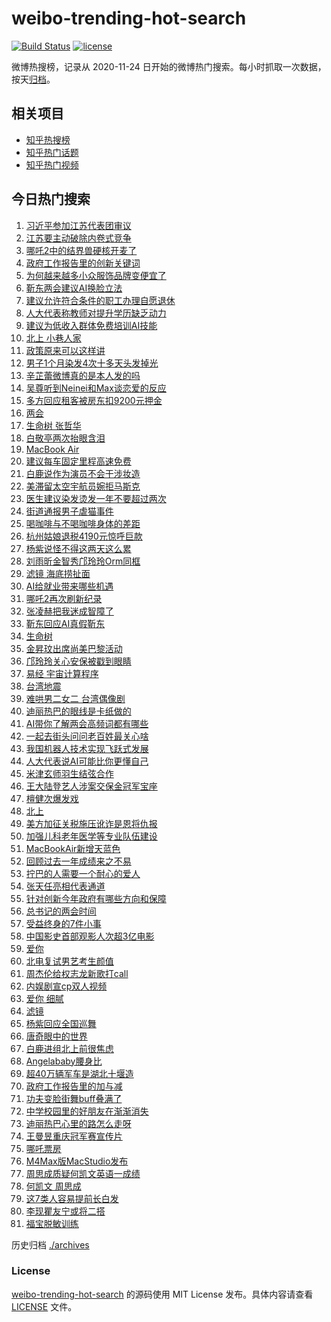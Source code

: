 # weibo-trending-hot-search

[![Build Status](https://github.com/justjavac/weibo-trending-hot-search/workflows/ci/badge.svg?branch=master)](https://github.com/justjavac/weibo-trending-hot-search/actions)
[![license](https://img.shields.io/github/license/justjavac/weibo-trending-hot-search)](https://github.com/justjavac/weibo-trending-hot-search/blob/master/LICENSE)

微博热搜榜，记录从 2020-11-24 日开始的微博热门搜索。每小时抓取一次数据，按天[归档](./archives)。

## 相关项目

- [知乎热搜榜](https://github.com/justjavac/zhihu-trending-top-search)
- [知乎热门话题](https://github.com/justjavac/zhihu-trending-hot-questions)
- [知乎热门视频](https://github.com/justjavac/zhihu-trending-hot-video)

## 今日热门搜索

<!-- BEGIN -->
<!-- 最后更新时间 Thu Mar 06 2025 06:07:34 GMT+0800 (China Standard Time) -->

1. [习近平参加江苏代表团审议](https://s.weibo.com//weibo?q=%23%E4%B9%A0%E8%BF%91%E5%B9%B3%E5%8F%82%E5%8A%A0%E6%B1%9F%E8%8B%8F%E4%BB%A3%E8%A1%A8%E5%9B%A2%E5%AE%A1%E8%AE%AE%23&Refer=new_time)
1. [江苏要主动破除内卷式竞争](https://s.weibo.com//weibo?q=%23%E6%B1%9F%E8%8B%8F%E8%A6%81%E4%B8%BB%E5%8A%A8%E7%A0%B4%E9%99%A4%E5%86%85%E5%8D%B7%E5%BC%8F%E7%AB%9E%E4%BA%89%23&t=31&band_rank=8&Refer=top)
1. [哪吒2中的结界兽硬核开麦了](https://s.weibo.com//weibo?q=%23%E5%93%AA%E5%90%922%E4%B8%AD%E7%9A%84%E7%BB%93%E7%95%8C%E5%85%BD%E7%A1%AC%E6%A0%B8%E5%BC%80%E9%BA%A6%E4%BA%86%23&t=31&band_rank=34&Refer=top)
1. [政府工作报告里的创新关键词](https://s.weibo.com//weibo?q=%23%E6%94%BF%E5%BA%9C%E5%B7%A5%E4%BD%9C%E6%8A%A5%E5%91%8A%E9%87%8C%E7%9A%84%E5%88%9B%E6%96%B0%E5%85%B3%E9%94%AE%E8%AF%8D%23&t=31&band_rank=3&Refer=top)
1. [为何越来越多小众服饰品牌变便宜了](https://s.weibo.com//weibo?q=%23%E4%B8%BA%E4%BD%95%E8%B6%8A%E6%9D%A5%E8%B6%8A%E5%A4%9A%E5%B0%8F%E4%BC%97%E6%9C%8D%E9%A5%B0%E5%93%81%E7%89%8C%E5%8F%98%E4%BE%BF%E5%AE%9C%E4%BA%86%23&t=31&band_rank=4&Refer=top)
1. [靳东两会建议AI换脸立法](https://s.weibo.com//weibo?q=%23%E9%9D%B3%E4%B8%9C%E4%B8%A4%E4%BC%9A%E5%BB%BA%E8%AE%AEAI%E6%8D%A2%E8%84%B8%E7%AB%8B%E6%B3%95%23&t=31&band_rank=1&Refer=top)
1. [建议允许符合条件的职工办理自愿退休](https://s.weibo.com//weibo?q=%23%E5%BB%BA%E8%AE%AE%E5%85%81%E8%AE%B8%E7%AC%A6%E5%90%88%E6%9D%A1%E4%BB%B6%E7%9A%84%E8%81%8C%E5%B7%A5%E5%8A%9E%E7%90%86%E8%87%AA%E6%84%BF%E9%80%80%E4%BC%91%23&t=31&band_rank=19&Refer=top)
1. [人大代表称教师对提升学历缺乏动力](https://s.weibo.com//weibo?q=%23%E4%BA%BA%E5%A4%A7%E4%BB%A3%E8%A1%A8%E7%A7%B0%E6%95%99%E5%B8%88%E5%AF%B9%E6%8F%90%E5%8D%87%E5%AD%A6%E5%8E%86%E7%BC%BA%E4%B9%8F%E5%8A%A8%E5%8A%9B%23&t=31&band_rank=13&Refer=top)
1. [建议为低收入群体免费培训AI技能](https://s.weibo.com//weibo?q=%23%E5%BB%BA%E8%AE%AE%E4%B8%BA%E4%BD%8E%E6%94%B6%E5%85%A5%E7%BE%A4%E4%BD%93%E5%85%8D%E8%B4%B9%E5%9F%B9%E8%AE%ADAI%E6%8A%80%E8%83%BD%23&t=31&band_rank=10&Refer=top)
1. [北上 小巷人家](https://s.weibo.com//weibo?q=%E5%8C%97%E4%B8%8A%20%E5%B0%8F%E5%B7%B7%E4%BA%BA%E5%AE%B6&t=31&band_rank=2&Refer=top)
1. [政策原来可以这样讲](https://s.weibo.com//weibo?q=%23%E6%94%BF%E7%AD%96%E5%8E%9F%E6%9D%A5%E5%8F%AF%E4%BB%A5%E8%BF%99%E6%A0%B7%E8%AE%B2%23&t=31&band_rank=10&Refer=top)
1. [男子1个月染发4次十多天头发掉光](https://s.weibo.com//weibo?q=%23%E7%94%B7%E5%AD%901%E4%B8%AA%E6%9C%88%E6%9F%93%E5%8F%914%E6%AC%A1%E5%8D%81%E5%A4%9A%E5%A4%A9%E5%A4%B4%E5%8F%91%E6%8E%89%E5%85%89%23&t=31&band_rank=11&Refer=top)
1. [辛芷蕾微博真的是本人发的吗](https://s.weibo.com//weibo?q=%E8%BE%9B%E8%8A%B7%E8%95%BE%E5%BE%AE%E5%8D%9A%E7%9C%9F%E7%9A%84%E6%98%AF%E6%9C%AC%E4%BA%BA%E5%8F%91%E7%9A%84%E5%90%97&t=31&band_rank=12&Refer=top)
1. [吴尊听到Neinei和Max谈恋爱的反应](https://s.weibo.com//weibo?q=%E5%90%B4%E5%B0%8A%E5%90%AC%E5%88%B0Neinei%E5%92%8CMax%E8%B0%88%E6%81%8B%E7%88%B1%E7%9A%84%E5%8F%8D%E5%BA%94&t=31&band_rank=14&Refer=top)
1. [多方回应租客被房东扣9200元押金](https://s.weibo.com//weibo?q=%23%E5%A4%9A%E6%96%B9%E5%9B%9E%E5%BA%94%E7%A7%9F%E5%AE%A2%E8%A2%AB%E6%88%BF%E4%B8%9C%E6%89%A39200%E5%85%83%E6%8A%BC%E9%87%91%23&t=31&band_rank=37&Refer=top)
1. [两会](https://s.weibo.com//weibo?q=%E4%B8%A4%E4%BC%9A&t=31&band_rank=9&Refer=top)
1. [生命树 张哲华](https://s.weibo.com//weibo?q=%E7%94%9F%E5%91%BD%E6%A0%91%20%E5%BC%A0%E5%93%B2%E5%8D%8E&t=31&band_rank=15&Refer=top)
1. [白敬亭两次抬眼含泪](https://s.weibo.com//weibo?q=%23%E7%99%BD%E6%95%AC%E4%BA%AD%E4%B8%A4%E6%AC%A1%E6%8A%AC%E7%9C%BC%E5%90%AB%E6%B3%AA%23&t=31&band_rank=18&Refer=top)
1. [MacBook Air](https://s.weibo.com//weibo?q=%23MacBook%20Air%23&t=31&band_rank=5&Refer=top)
1. [建议每车固定里程高速免费](https://s.weibo.com//weibo?q=%23%E5%BB%BA%E8%AE%AE%E6%AF%8F%E8%BD%A6%E5%9B%BA%E5%AE%9A%E9%87%8C%E7%A8%8B%E9%AB%98%E9%80%9F%E5%85%8D%E8%B4%B9%23&t=31&band_rank=34&Refer=top)
1. [白鹿说作为演员不会干涉妆造](https://s.weibo.com//weibo?q=%23%E7%99%BD%E9%B9%BF%E8%AF%B4%E4%BD%9C%E4%B8%BA%E6%BC%94%E5%91%98%E4%B8%8D%E4%BC%9A%E5%B9%B2%E6%B6%89%E5%A6%86%E9%80%A0%23&t=31&band_rank=7&Refer=top)
1. [美滞留太空宇航员婉拒马斯克](https://s.weibo.com//weibo?q=%23%E7%BE%8E%E6%BB%9E%E7%95%99%E5%A4%AA%E7%A9%BA%E5%AE%87%E8%88%AA%E5%91%98%E5%A9%89%E6%8B%92%E9%A9%AC%E6%96%AF%E5%85%8B%23&t=31&band_rank=21&Refer=top)
1. [医生建议染发烫发一年不要超过两次](https://s.weibo.com//weibo?q=%23%E5%8C%BB%E7%94%9F%E5%BB%BA%E8%AE%AE%E6%9F%93%E5%8F%91%E7%83%AB%E5%8F%91%E4%B8%80%E5%B9%B4%E4%B8%8D%E8%A6%81%E8%B6%85%E8%BF%87%E4%B8%A4%E6%AC%A1%23&t=31&band_rank=50&Refer=top)
1. [街道通报男子虐猫事件](https://s.weibo.com//weibo?q=%23%E8%A1%97%E9%81%93%E9%80%9A%E6%8A%A5%E7%94%B7%E5%AD%90%E8%99%90%E7%8C%AB%E4%BA%8B%E4%BB%B6%23&t=31&band_rank=21&Refer=top)
1. [喝咖啡与不喝咖啡身体的差距](https://s.weibo.com//weibo?q=%E5%96%9D%E5%92%96%E5%95%A1%E4%B8%8E%E4%B8%8D%E5%96%9D%E5%92%96%E5%95%A1%E8%BA%AB%E4%BD%93%E7%9A%84%E5%B7%AE%E8%B7%9D&t=31&band_rank=22&Refer=top)
1. [杭州姑娘退税4190元惊呼巨款](https://s.weibo.com//weibo?q=%23%E6%9D%AD%E5%B7%9E%E5%A7%91%E5%A8%98%E9%80%80%E7%A8%8E4190%E5%85%83%E6%83%8A%E5%91%BC%E5%B7%A8%E6%AC%BE%23&t=31&band_rank=23&Refer=top)
1. [杨紫说怪不得这两天这么累](https://s.weibo.com//weibo?q=%23%E6%9D%A8%E7%B4%AB%E8%AF%B4%E6%80%AA%E4%B8%8D%E5%BE%97%E8%BF%99%E4%B8%A4%E5%A4%A9%E8%BF%99%E4%B9%88%E7%B4%AF%23&t=31&band_rank=17&Refer=top)
1. [刘雨昕金智秀邝玲玲Orm同框](https://s.weibo.com//weibo?q=%23%E5%88%98%E9%9B%A8%E6%98%95%E9%87%91%E6%99%BA%E7%A7%80%E9%82%9D%E7%8E%B2%E7%8E%B2Orm%E5%90%8C%E6%A1%86%23&t=31&band_rank=14&Refer=top)
1. [滤镜 海底捞扯面](https://s.weibo.com//weibo?q=%E6%BB%A4%E9%95%9C%20%E6%B5%B7%E5%BA%95%E6%8D%9E%E6%89%AF%E9%9D%A2&t=31&band_rank=25&Refer=top)
1. [AI给就业带来哪些机遇](https://s.weibo.com//weibo?q=%23AI%E7%BB%99%E5%B0%B1%E4%B8%9A%E5%B8%A6%E6%9D%A5%E5%93%AA%E4%BA%9B%E6%9C%BA%E9%81%87%23&t=31&band_rank=37&Refer=top)
1. [哪吒2再次刷新纪录](https://s.weibo.com//weibo?q=%23%E5%93%AA%E5%90%922%E5%86%8D%E6%AC%A1%E5%88%B7%E6%96%B0%E7%BA%AA%E5%BD%95%23&t=31&band_rank=6&Refer=top)
1. [张凌赫把我迷成智障了](https://s.weibo.com//weibo?q=%E5%BC%A0%E5%87%8C%E8%B5%AB%E6%8A%8A%E6%88%91%E8%BF%B7%E6%88%90%E6%99%BA%E9%9A%9C%E4%BA%86&t=31&band_rank=16&Refer=top)
1. [靳东回应AI真假靳东](https://s.weibo.com//weibo?q=%23%E9%9D%B3%E4%B8%9C%E5%9B%9E%E5%BA%94AI%E7%9C%9F%E5%81%87%E9%9D%B3%E4%B8%9C%23&t=31&band_rank=46&Refer=top)
1. [生命树](https://s.weibo.com//weibo?q=%E7%94%9F%E5%91%BD%E6%A0%91&t=31&band_rank=24&Refer=top)
1. [金昇玟出席尚美巴黎活动](https://s.weibo.com//weibo?q=%23%E9%87%91%E6%98%87%E7%8E%9F%E5%87%BA%E5%B8%AD%E5%B0%9A%E7%BE%8E%E5%B7%B4%E9%BB%8E%E6%B4%BB%E5%8A%A8%23&t=31&band_rank=16&Refer=top)
1. [邝玲玲关心安保被戳到眼睛](https://s.weibo.com//weibo?q=%23%E9%82%9D%E7%8E%B2%E7%8E%B2%E5%85%B3%E5%BF%83%E5%AE%89%E4%BF%9D%E8%A2%AB%E6%88%B3%E5%88%B0%E7%9C%BC%E7%9D%9B%23&t=31&band_rank=31&Refer=top)
1. [易经 宇宙计算程序](https://s.weibo.com//weibo?q=%E6%98%93%E7%BB%8F%20%E5%AE%87%E5%AE%99%E8%AE%A1%E7%AE%97%E7%A8%8B%E5%BA%8F&t=31&band_rank=36&Refer=top)
1. [台湾地震](https://s.weibo.com//weibo?q=%E5%8F%B0%E6%B9%BE%E5%9C%B0%E9%9C%87&t=31&band_rank=26&Refer=top)
1. [难哄男二女二 台湾偶像剧](https://s.weibo.com//weibo?q=%E9%9A%BE%E5%93%84%E7%94%B7%E4%BA%8C%E5%A5%B3%E4%BA%8C%20%E5%8F%B0%E6%B9%BE%E5%81%B6%E5%83%8F%E5%89%A7&t=31&band_rank=40&Refer=top)
1. [迪丽热巴的眼线是卡纸做的](https://s.weibo.com//weibo?q=%23%E8%BF%AA%E4%B8%BD%E7%83%AD%E5%B7%B4%E7%9A%84%E7%9C%BC%E7%BA%BF%E6%98%AF%E5%8D%A1%E7%BA%B8%E5%81%9A%E7%9A%84%23&t=31&band_rank=27&Refer=top)
1. [AI带你了解两会高频词都有哪些](https://s.weibo.com//weibo?q=%23AI%E5%B8%A6%E4%BD%A0%E4%BA%86%E8%A7%A3%E4%B8%A4%E4%BC%9A%E9%AB%98%E9%A2%91%E8%AF%8D%E9%83%BD%E6%9C%89%E5%93%AA%E4%BA%9B%23&t=31&band_rank=23&Refer=top)
1. [一起去街头问问老百姓最关心啥](https://s.weibo.com//weibo?q=%23%E4%B8%80%E8%B5%B7%E5%8E%BB%E8%A1%97%E5%A4%B4%E9%97%AE%E9%97%AE%E8%80%81%E7%99%BE%E5%A7%93%E6%9C%80%E5%85%B3%E5%BF%83%E5%95%A5%23&t=31&band_rank=40&Refer=top)
1. [我国机器人技术实现飞跃式发展](https://s.weibo.com//weibo?q=%23%E6%88%91%E5%9B%BD%E6%9C%BA%E5%99%A8%E4%BA%BA%E6%8A%80%E6%9C%AF%E5%AE%9E%E7%8E%B0%E9%A3%9E%E8%B7%83%E5%BC%8F%E5%8F%91%E5%B1%95%23&t=31&band_rank=32&Refer=top)
1. [人大代表说AI可能比你更懂自己](https://s.weibo.com//weibo?q=%23%E4%BA%BA%E5%A4%A7%E4%BB%A3%E8%A1%A8%E8%AF%B4AI%E5%8F%AF%E8%83%BD%E6%AF%94%E4%BD%A0%E6%9B%B4%E6%87%82%E8%87%AA%E5%B7%B1%23&t=31&band_rank=47&Refer=top)
1. [米津玄师羽生结弦合作](https://s.weibo.com//weibo?q=%E7%B1%B3%E6%B4%A5%E7%8E%84%E5%B8%88%E7%BE%BD%E7%94%9F%E7%BB%93%E5%BC%A6%E5%90%88%E4%BD%9C&t=31&band_rank=20&Refer=top)
1. [王大陆登艺人涉案交保金冠军宝座](https://s.weibo.com//weibo?q=%23%E7%8E%8B%E5%A4%A7%E9%99%86%E7%99%BB%E8%89%BA%E4%BA%BA%E6%B6%89%E6%A1%88%E4%BA%A4%E4%BF%9D%E9%87%91%E5%86%A0%E5%86%9B%E5%AE%9D%E5%BA%A7%23&t=31&band_rank=27&Refer=top)
1. [檀健次爆发戏](https://s.weibo.com//weibo?q=%E6%AA%80%E5%81%A5%E6%AC%A1%E7%88%86%E5%8F%91%E6%88%8F&t=31&band_rank=38&Refer=top)
1. [北上](https://s.weibo.com//weibo?q=%E5%8C%97%E4%B8%8A&t=31&band_rank=44&Refer=top)
1. [美方加征关税施压讹诈是恩将仇报](https://s.weibo.com//weibo?q=%23%E7%BE%8E%E6%96%B9%E5%8A%A0%E5%BE%81%E5%85%B3%E7%A8%8E%E6%96%BD%E5%8E%8B%E8%AE%B9%E8%AF%88%E6%98%AF%E6%81%A9%E5%B0%86%E4%BB%87%E6%8A%A5%23&t=31&band_rank=29&Refer=top)
1. [加强儿科老年医学等专业队伍建设](https://s.weibo.com//weibo?q=%23%E5%8A%A0%E5%BC%BA%E5%84%BF%E7%A7%91%E8%80%81%E5%B9%B4%E5%8C%BB%E5%AD%A6%E7%AD%89%E4%B8%93%E4%B8%9A%E9%98%9F%E4%BC%8D%E5%BB%BA%E8%AE%BE%23&t=31&band_rank=49&Refer=top)
1. [MacBookAir新增天蓝色](https://s.weibo.com//weibo?q=%23MacBookAir%E6%96%B0%E5%A2%9E%E5%A4%A9%E8%93%9D%E8%89%B2%23&t=31&band_rank=45&Refer=top)
1. [回顾过去一年成绩来之不易](https://s.weibo.com//weibo?q=%23%E5%9B%9E%E9%A1%BE%E8%BF%87%E5%8E%BB%E4%B8%80%E5%B9%B4%E6%88%90%E7%BB%A9%E6%9D%A5%E4%B9%8B%E4%B8%8D%E6%98%93%23&t=31&band_rank=49&Refer=top)
1. [拧巴的人需要一个耐心的爱人](https://s.weibo.com//weibo?q=%E6%8B%A7%E5%B7%B4%E7%9A%84%E4%BA%BA%E9%9C%80%E8%A6%81%E4%B8%80%E4%B8%AA%E8%80%90%E5%BF%83%E7%9A%84%E7%88%B1%E4%BA%BA&t=31&band_rank=36&Refer=top)
1. [张天任亮相代表通道](https://s.weibo.com//weibo?q=%23%E5%BC%A0%E5%A4%A9%E4%BB%BB%E4%BA%AE%E7%9B%B8%E4%BB%A3%E8%A1%A8%E9%80%9A%E9%81%93%23&t=31&band_rank=47&Refer=top)
1. [针对创新今年政府有哪些方向和保障](https://s.weibo.com//weibo?q=%23%E9%92%88%E5%AF%B9%E5%88%9B%E6%96%B0%E4%BB%8A%E5%B9%B4%E6%94%BF%E5%BA%9C%E6%9C%89%E5%93%AA%E4%BA%9B%E6%96%B9%E5%90%91%E5%92%8C%E4%BF%9D%E9%9A%9C%23&t=31&band_rank=10&Refer=top)
1. [总书记的两会时间](https://s.weibo.com//weibo?q=%23%E6%80%BB%E4%B9%A6%E8%AE%B0%E7%9A%84%E4%B8%A4%E4%BC%9A%E6%97%B6%E9%97%B4%23&Refer=new_time)
1. [受益终身的7件小事](https://s.weibo.com//weibo?q=%23%E5%8F%97%E7%9B%8A%E7%BB%88%E8%BA%AB%E7%9A%847%E4%BB%B6%E5%B0%8F%E4%BA%8B%23&t=31&band_rank=42&Refer=top)
1. [中国影史首部观影人次超3亿电影](https://s.weibo.com//weibo?q=%23%E4%B8%AD%E5%9B%BD%E5%BD%B1%E5%8F%B2%E9%A6%96%E9%83%A8%E8%A7%82%E5%BD%B1%E4%BA%BA%E6%AC%A1%E8%B6%853%E4%BA%BF%E7%94%B5%E5%BD%B1%23&t=31&band_rank=10&Refer=top)
1. [爱你](https://s.weibo.com//weibo?q=%E7%88%B1%E4%BD%A0&t=31&band_rank=33&Refer=top)
1. [北电复试男艺考生颜值](https://s.weibo.com//weibo?q=%23%E5%8C%97%E7%94%B5%E5%A4%8D%E8%AF%95%E7%94%B7%E8%89%BA%E8%80%83%E7%94%9F%E9%A2%9C%E5%80%BC%23&t=31&band_rank=29&Refer=top)
1. [周杰伦给权志龙新歌打call](https://s.weibo.com//weibo?q=%23%E5%91%A8%E6%9D%B0%E4%BC%A6%E7%BB%99%E6%9D%83%E5%BF%97%E9%BE%99%E6%96%B0%E6%AD%8C%E6%89%93call%23&t=31&band_rank=30&Refer=top)
1. [内娱剧宣cp双人视频](https://s.weibo.com//weibo?q=%23%E5%86%85%E5%A8%B1%E5%89%A7%E5%AE%A3cp%E5%8F%8C%E4%BA%BA%E8%A7%86%E9%A2%91%23&t=31&band_rank=32&Refer=top)
1. [爱你 细腻](https://s.weibo.com//weibo?q=%E7%88%B1%E4%BD%A0%20%E7%BB%86%E8%85%BB&t=31&band_rank=46&Refer=top)
1. [滤镜](https://s.weibo.com//weibo?q=%E6%BB%A4%E9%95%9C&t=31&band_rank=35&Refer=top)
1. [杨紫回应全国巡舞](https://s.weibo.com//weibo?q=%E6%9D%A8%E7%B4%AB%E5%9B%9E%E5%BA%94%E5%85%A8%E5%9B%BD%E5%B7%A1%E8%88%9E&t=31&band_rank=20&Refer=top)
1. [唐奇眼中的世界](https://s.weibo.com//weibo?q=%E5%94%90%E5%A5%87%E7%9C%BC%E4%B8%AD%E7%9A%84%E4%B8%96%E7%95%8C&t=31&band_rank=37&Refer=top)
1. [白鹿进组北上前很焦虑](https://s.weibo.com//weibo?q=%23%E7%99%BD%E9%B9%BF%E8%BF%9B%E7%BB%84%E5%8C%97%E4%B8%8A%E5%89%8D%E5%BE%88%E7%84%A6%E8%99%91%23&t=31&band_rank=44&Refer=top)
1. [Angelababy腰身比](https://s.weibo.com//weibo?q=%23Angelababy%E8%85%B0%E8%BA%AB%E6%AF%94%23&t=31&band_rank=42&Refer=top)
1. [超40万辆军车是湖北十堰造](https://s.weibo.com//weibo?q=%23%E8%B6%8540%E4%B8%87%E8%BE%86%E5%86%9B%E8%BD%A6%E6%98%AF%E6%B9%96%E5%8C%97%E5%8D%81%E5%A0%B0%E9%80%A0%23&t=31&band_rank=48&Refer=top)
1. [政府工作报告里的加与减](https://s.weibo.com//weibo?q=%23%E6%94%BF%E5%BA%9C%E5%B7%A5%E4%BD%9C%E6%8A%A5%E5%91%8A%E9%87%8C%E7%9A%84%E5%8A%A0%E4%B8%8E%E5%87%8F%23&t=31&band_rank=3&Refer=top)
1. [功夫变脸街舞buff叠满了](https://s.weibo.com//weibo?q=%23%E5%8A%9F%E5%A4%AB%E5%8F%98%E8%84%B8%E8%A1%97%E8%88%9Ebuff%E5%8F%A0%E6%BB%A1%E4%BA%86%23&t=31&band_rank=10&Refer=top)
1. [中学校园里的好朋友在渐渐消失](https://s.weibo.com//weibo?q=%23%E4%B8%AD%E5%AD%A6%E6%A0%A1%E5%9B%AD%E9%87%8C%E7%9A%84%E5%A5%BD%E6%9C%8B%E5%8F%8B%E5%9C%A8%E6%B8%90%E6%B8%90%E6%B6%88%E5%A4%B1%23&t=31&band_rank=41&Refer=top)
1. [迪丽热巴心里的路怎么走呀](https://s.weibo.com//weibo?q=%23%E8%BF%AA%E4%B8%BD%E7%83%AD%E5%B7%B4%E5%BF%83%E9%87%8C%E7%9A%84%E8%B7%AF%E6%80%8E%E4%B9%88%E8%B5%B0%E5%91%80%23&t=31&band_rank=43&Refer=top)
1. [王曼昱重庆冠军赛宣传片](https://s.weibo.com//weibo?q=%23%E7%8E%8B%E6%9B%BC%E6%98%B1%E9%87%8D%E5%BA%86%E5%86%A0%E5%86%9B%E8%B5%9B%E5%AE%A3%E4%BC%A0%E7%89%87%23&t=31&band_rank=40&Refer=top)
1. [哪吒票房](https://s.weibo.com//weibo?q=%E5%93%AA%E5%90%92%E7%A5%A8%E6%88%BF&t=31&band_rank=28&Refer=top)
1. [M4Max版MacStudio发布](https://s.weibo.com//weibo?q=%23M4Max%E7%89%88MacStudio%E5%8F%91%E5%B8%83%23&t=31&band_rank=39&Refer=top)
1. [周思成质疑何凯文英语一成绩](https://s.weibo.com//weibo?q=%23%E5%91%A8%E6%80%9D%E6%88%90%E8%B4%A8%E7%96%91%E4%BD%95%E5%87%AF%E6%96%87%E8%8B%B1%E8%AF%AD%E4%B8%80%E6%88%90%E7%BB%A9%23&t=31&band_rank=43&Refer=top)
1. [何凯文 周思成](https://s.weibo.com//weibo?q=%E4%BD%95%E5%87%AF%E6%96%87%20%E5%91%A8%E6%80%9D%E6%88%90&t=31&band_rank=45&Refer=top)
1. [这7类人容易提前长白发](https://s.weibo.com//weibo?q=%23%E8%BF%997%E7%B1%BB%E4%BA%BA%E5%AE%B9%E6%98%93%E6%8F%90%E5%89%8D%E9%95%BF%E7%99%BD%E5%8F%91%23&t=31&band_rank=47&Refer=top)
1. [李现瞿友宁或将二搭](https://s.weibo.com//weibo?q=%23%E6%9D%8E%E7%8E%B0%E7%9E%BF%E5%8F%8B%E5%AE%81%E6%88%96%E5%B0%86%E4%BA%8C%E6%90%AD%23&t=31&band_rank=48&Refer=top)
1. [福宝脱敏训练](https://s.weibo.com//weibo?q=%23%E7%A6%8F%E5%AE%9D%E8%84%B1%E6%95%8F%E8%AE%AD%E7%BB%83%23&t=31&band_rank=49&Refer=top)

<!-- END -->

历史归档 [./archives](./archives)

### License

[weibo-trending-hot-search](https://github.com/justjavac/weibo-trending-hot-search) 的源码使用 MIT License
发布。具体内容请查看 [LICENSE](./LICENSE) 文件。
